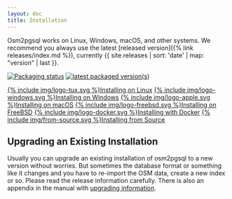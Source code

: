 ```yaml
---
layout: doc
title: Installation
---
```


Osm2pgsql works on Linux, Windows, macOS, and other systems. We recommend you
always use the latest [released version]({% link releases/index.md %}),
currently {{ site.releases | sort: 'date' | map: "version" | last }}.

[![Packaging status](https://repology.org/badge/tiny-repos/osm2pgsql.svg)](https://repology.org/project/osm2pgsql/versions)
[![latest packaged version(s)](https://repology.org/badge/latest-versions/osm2pgsql.svg)](https://repology.org/project/osm2pgsql/versions)

<div class="install">
    <a href="{% link doc/install/linux.md %}">{% include img/logo-tux.svg %}Installing on Linux</a>
    <a href="{% link doc/install/windows.md %}">{% include img/logo-windows.svg %}Installing on Windows</a>
    <a href="{% link doc/install/macos.md %}">{% include img/logo-apple.svg %}Installing on macOS</a>
    <a href="{% link doc/install/freebsd.md %}">{% include img/logo-freebsd.svg %}Installing on FreeBSD</a>
    <a href="{% link doc/install/docker.md %}">{% include img/logo-docker.svg %}Installing with Docker</a>
    <a href="{% link doc/install/source.md %}">{% include img/from-source.svg %}Installing from Source</a>
</div>

## Upgrading an Existing Installation

Usually you can upgrade an existing installation of osm2pgsql to a new version
without worries. But sometimes the database format or something like it changes
and you have to re-import the OSM data, create a new index or so. Please read
the release information carefully. There is also an appendix in the manual with
[upgrading information](manual.html#upgrading).

